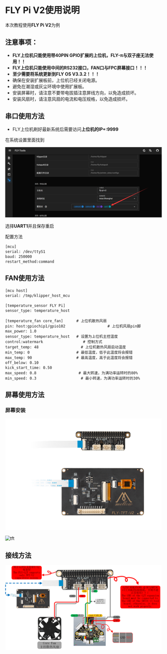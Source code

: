 # FLY Pi V2使用说明

本次教程使用**FLY Pi V2**为例

## 注意事项：

- **FLY上位机只能使用带40PIN GPIO扩展的上位机，FLY-π与双子座无法使用！！**
- **FLY上位机只能使用中间的RS232接口，FAN口与FPC屏幕接口！！！**
- **至少需要将系统更新到FLY OS V3.3.2！！！**
- 确保在安装扩展板前，上位机已经关闭电源。
- 避免在潮湿或灰尘环境中使用扩展板。
- 安装屏幕时，请注意不要带电拔插注意屏线方向，以免造成损坏。
- 安装风扇时，请注意风扇的电流和电压规格，以免造成损坏。



## 串口使用方法

* FLY上位机刷好最新系统后需要访问**上位机的IP+:9999**

在系统设置里面找到

![uart](../../images/boards/fly_g2t/RS232.png)

选择**UART1**并且保存重启

配置方法

```
[mcu] 
serial: /dev/ttyS1
baud: 250000
restart_method:command
```





## FAN使用方法

```
[mcu host]         
serial: /tmp/klipper_host_mcu 

[temperature_sensor FLY Pi]
sensor_type: temperature_host

[temperature_fan core_fan]      # 上位机散热风扇
pin: host:gpiochip1/gpio102                   # 上位机风扇pin脚
max_power: 1.0
sensor_type: temperature_host   # 设置为上位机主控温度
control:watermark                  # 控制方式
target_temp: 48                   # 上位机散热风扇启动温度
min_temp: 0                     # 最低温度，低于此温度将会报错
max_temp: 90                    # 最高温度，高于此温度将会报错
off_below: 0.10
kick_start_time: 0.50
max_speed: 0.8                   # 最大转速，为满功率运转时的80%
min_speed: 0.3                    # 最小转速，为满功率运转时的30%

```

## 屏幕使用方法

### 屏幕安装

![tft](../../images/boards/fly_g2t/TFTV2.png)

![tft](../../images/boards/fly_g2t/TFT.png)

## 接线方法

![FLY_G2T_wiring](../../images/boards/fly_g2t/FLY_G2T_wiring.png)
